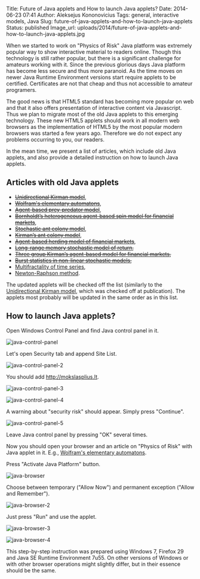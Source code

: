 Title: Future of Java applets and How to launch Java applets?
Date: 2014-06-23 07:41
Author: Aleksejus Kononovicius
Tags: general, interactive models, Java
Slug: future-of-java-applets-and-how-to-launch-java-applets
Status: published
Image_url: uploads/2014/future-of-java-applets-and-how-to-launch-java-applets.jpg

When we started to work on "Physics of Risk" Java
platform was extremely popular way to show interactive material to
readers online. Though this technology is still rather popular, but
there is a significant challenge for amateurs working with it. Since the
previous glorious days Java platform has become less secure and thus
more paranoid. As the time moves on newer Java Runtime Environment
versions start require applets to be certified. Certificates are not
that cheap and thus not accessible to amateur programers.

The good news is that HTML5 standard has becoming more popular on web
and that it also offers presentation of interactive content via
Javascript. Thus we plan to migrate most of the old Java applets to this
emerging technology. These new HTML5 applets should work in all modern
web browsers as the implementation of HTML5 by the most popular modern
browsers was started a few years ago. Therefore we do not expect any
problems occurring to you, our readers.

In the mean time, we present a list of articles, which include old Java
applets, and also provide a detailed instruction on how to launch Java
applets.<!--more-->

Articles with old Java applets
------------------------------

-   <del>[Unidirectional Kirman
    model]({filename}/articles/2011/unidirectional-kirman-model.md)</del>,
-   <del>[Wolfram's elementary
    automatons]({filename}/articles/2012/wolframs-elementary-automatons.md)</del>,
-   <del>[Agent-based prey-predator
    model]({filename}/articles/2012/agent-based-prey-predator-model.md)</del>,
-   <del>[Bornholdt’s heterogeneous agent-based spin model for financial
    markets]({filename}/articles/2011/bornholdt-model.md)</del>,
-   <del>[Stochastic ant colony
    model]({filename}/articles/2010/stochastic-ant-colony-model.md)</del>,
-   <del>[Kirman’s ant colony
    model]({filename}/articles/2010/kirman-ants.md)</del>,
-   <del>[Agent-based herding model of financial
    markets]({filename}/articles/2011/agent-based-herding-model-financial-markets.md)</del>,
-   <del>[Long-range memory stochastic model of
    return]({filename}/articles/2010/long-range-memory-stochastic-model-return.md),</del>
-   <del>[Three group Kirman’s agent-based model for financial
    markets]({filename}/articles/2011/three-group-kirman-agent-based-model-for-financial-markets.md),</del>
-   <del>[Burst statistics in non-linear stochastic
    models]({filename}/articles/2011/burst-statistics-non-linear-stochastic-models.md),</del>
-   [Multifractality of time series]({filename}/articles/2011/multifractality-time-series.md),
-   [Newton-Raphson method]({filename}/articles/2011/newton-raphson.md).

The updated applets will be checked off the list (similarly to the
[Unidirectional Kirman
model]({filename}/articles/2011/unidirectional-kirman-model.md),
which was checked off at publication). The applets most probably will be
updated in the same order as in this list.

How to launch Java applets?
---------------------------

Open Windows Control Panel and find Java control panel in it.

![java-control-panel]({static}/uploads/2014/java-control-panel.jpg)

Let's open Security tab and append Site List.

![java-control-panel-2]({static}/uploads/2014/java-control-panel-2.jpg)

You should add http://mokslasplius.lt.

![java-control-panel-3]({static}/uploads/2014/java-control-panel-3.jpg)

![java-control-panel-4]({static}/uploads/2014/java-control-panel-4.jpg)

A warning about "security risk" should appear. Simply press "Continue".

![java-control-panel-5]({static}/uploads/2014/java-control-panel-5.jpg)

Leave Java control panel by pressing "OK" several times.

Now you should open your browser and an article on "Physics of Risk"
with Java applet in it. E.g., [Wolfram's elementary
automatons]({filename}/articles/2012/wolframs-elementary-automatons.md).

Press "Activate Java Platform" button.

![java-browser]({static}/uploads/2014/java-browser.jpg)

Choose between temporary ("Allow Now") and permanent exception ("Allow
and Remember").

![java-browser-2]({static}/uploads/2014/future-of-java-applets-and-how-to-launch-java-applets.jpg)

Just press "Run" and use the applet.

![java-browser-3]({static}/uploads/2014/java-browser-3.jpg)

![java-browser-4]({static}/uploads/2014/java-browser-4.jpg)

This step-by-step instruction was prepared using Windows 7, Firefox 29
and Java SE Runtime Environment 7u55. On other versions of Windows or
with other browser operations might slightly differ, but in their
essence should be the same.
